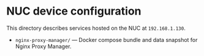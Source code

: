 # NUC device configuration

This directory describes services hosted on the NUC at `192.168.1.130`.

- `nginx-proxy-manager/` — Docker compose bundle and data snapshot for Nginx Proxy Manager.
